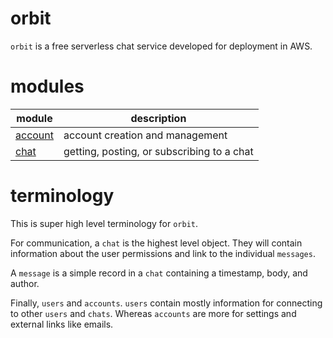 # orbit

`orbit` is a free serverless chat service developed for deployment in AWS.

# modules

| module | description|
| --- | --- |
| [account](./account) | account creation and management |
| [chat](./chat) | getting, posting, or subscribing to a chat |

# terminology

This is super high level terminology for `orbit`.

For communication, a `chat` is the highest level object. They will contain information about the user permissions and
link to the individual `messages`.

A `message` is a simple record in a `chat` containing a timestamp, body, and author.

Finally, `users` and `accounts`. `users` contain mostly information for connecting to other `users`
and `chats`. Whereas `accounts` are more for settings and external links like emails.
